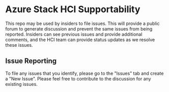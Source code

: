 # Azure Stack HCI Supportability

This repo may be used by insiders to file issues. This will provide a public forum to generate discussion and prevent the same issues from being reported. Insiders can see previous issues and provide additional comments, and the HCI team can provide status updates as we resolve these issues.

## Issue Reporting

To file any issues that you identify, please go to the "Issues" tab and create a "New Issue". Please feel free to contribute to the discussion for any existing issues.

